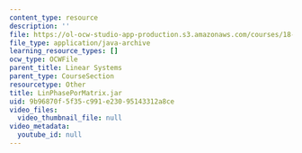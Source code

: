 ```yaml
---
content_type: resource
description: ''
file: https://ol-ocw-studio-app-production.s3.amazonaws.com/courses/18-03sc-differential-equations-fall-2011/9b96870f5f35c991e23095143312a8ce_LinPhasePorMatrix.jar
file_type: application/java-archive
learning_resource_types: []
ocw_type: OCWFile
parent_title: Linear Systems
parent_type: CourseSection
resourcetype: Other
title: LinPhasePorMatrix.jar
uid: 9b96870f-5f35-c991-e230-95143312a8ce
video_files:
  video_thumbnail_file: null
video_metadata:
  youtube_id: null
---
```

